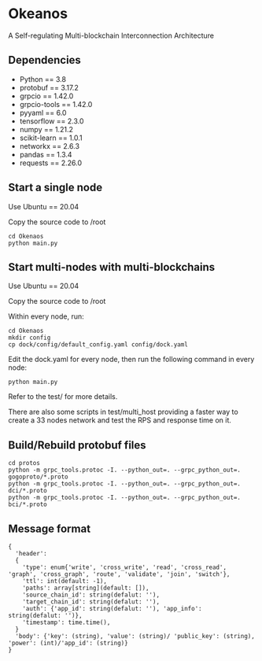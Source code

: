 # Okeanos
 A Self-regulating Multi-blockchain Interconnection Architecture

## Dependencies
* Python == 3.8
* protobuf == 3.17.2
* grpcio == 1.42.0
* grpcio-tools == 1.42.0
* pyyaml == 6.0
* tensorflow == 2.3.0
* numpy == 1.21.2
* scikit-learn == 1.0.1
* networkx == 2.6.3
* pandas == 1.3.4
* requests == 2.26.0

## Start a single node
Use Ubuntu == 20.04

Copy the source code to /root

```
cd Okenaos
python main.py
```

## Start multi-nodes with multi-blockchains
Use Ubuntu == 20.04

Copy the source code to /root

Within every node, run: 
```
cd Okenaos
mkdir config
cp dock/config/default_config.yaml config/dock.yaml
```

Edit the dock.yaml for every node, then run the following command in every node:
```
python main.py
```

Refer to the test/ for more details.

There are also some scripts in test/multi_host providing a faster way to create a 33 nodes network and test the RPS and response time on it.

## Build/Rebuild protobuf files
```
cd protos
python -m grpc_tools.protoc -I. --python_out=. --grpc_python_out=. gogoproto/*.proto
python -m grpc_tools.protoc -I. --python_out=. --grpc_python_out=. dci/*.proto
python -m grpc_tools.protoc -I. --python_out=. --grpc_python_out=. bci/*.proto
```

## Message format
```
{
  'header':
  {
    'type': enum{'write', 'cross_write', 'read', 'cross_read', 'graph', 'cross_graph', 'route', 'validate', 'join', 'switch'},
    'ttl': int(default: -1),
    'paths': array[string](default: []),
    'source_chain_id': string(defalut: ''),
    'target_chain_id': string(defalut: ''),
    'auth': {'app_id': string(defalut: ''), 'app_info': string(defalut: '')},
    'timestamp': time.time(),
  }
  'body': {'key': (string), 'value': (string)/ 'public_key': (string), 'power': (int)/'app_id': (string)}
}
```
